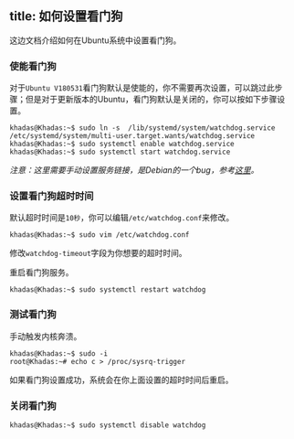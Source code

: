 title: 如何设置看门狗
---

这边文档介绍如何在Ubuntu系统中设置看门狗。

### 使能看门狗
对于`Ubuntu V180531`看门狗默认是使能的，你不需要再次设置，可以跳过此步骤；但是对于更新版本的Ubuntu，看门狗默认是关闭的，你可以按如下步骤设置。
```
khadas@Khadas:~$ sudo ln -s  /lib/systemd/system/watchdog.service /etc/systemd/system/multi-user.target.wants/watchdog.service
khadas@Khadas:~$ sudo systemctl enable watchdog.service
khadas@Khadas:~$ sudo systemctl start watchdog.service
```
*注意：这里需要手动设置服务链接，是Debian的一个bug，参考[这里](https://unix.stackexchange.com/questions/346224/problem-with-systemd-starting-watchdog?utm_medium=organic&utm_source=google_rich_qa&utm_campaign=google_rich_qa)。*

### 设置看门狗超时时间
默认超时时间是`10秒`，你可以编辑`/etc/watchdog.conf`来修改。
```
khadas@Khadas:~$ sudo vim /etc/watchdog.conf
```
修改`watchdog-timeout`字段为你想要的超时时间。

重启看门狗服务。
```
khadas@Khadas:~$ sudo systemctl restart watchdog
```

### 测试看门狗
手动触发内核奔溃。
```
khadas@Khadas:~$ sudo -i
root@Khadas:~# echo c > /proc/sysrq-trigger 
```

如果看门狗设置成功，系统会在你上面设置的超时时间后重启。

### 关闭看门狗
```
khadas@Khadas:~$ sudo systemctl disable watchdog
```
